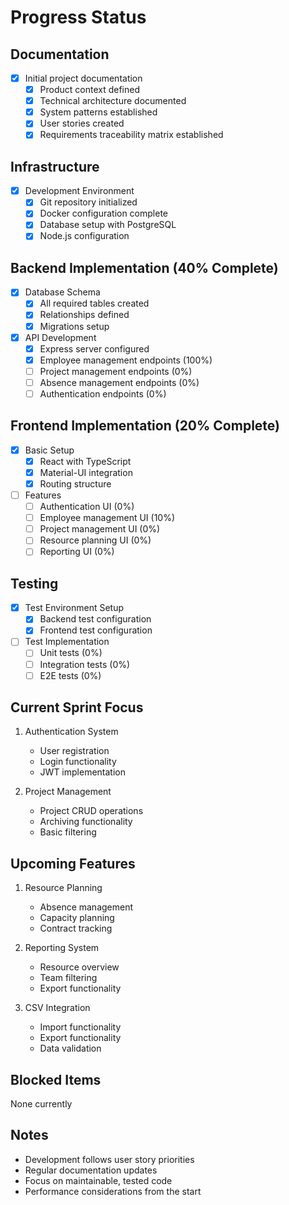 # Progress Status

## Documentation
- [x] Initial project documentation
  - [x] Product context defined
  - [x] Technical architecture documented
  - [x] System patterns established
  - [x] User stories created
  - [x] Requirements traceability matrix established

## Infrastructure
- [x] Development Environment
  - [x] Git repository initialized
  - [x] Docker configuration complete
  - [x] Database setup with PostgreSQL
  - [x] Node.js configuration

## Backend Implementation (40% Complete)
- [x] Database Schema
  - [x] All required tables created
  - [x] Relationships defined
  - [x] Migrations setup

- [x] API Development
  - [x] Express server configured
  - [x] Employee management endpoints (100%)
  - [ ] Project management endpoints (0%)
  - [ ] Absence management endpoints (0%)
  - [ ] Authentication endpoints (0%)

## Frontend Implementation (20% Complete)
- [x] Basic Setup
  - [x] React with TypeScript
  - [x] Material-UI integration
  - [x] Routing structure

- [ ] Features
  - [ ] Authentication UI (0%)
  - [ ] Employee management UI (10%)
  - [ ] Project management UI (0%)
  - [ ] Resource planning UI (0%)
  - [ ] Reporting UI (0%)

## Testing
- [x] Test Environment Setup
  - [x] Backend test configuration
  - [x] Frontend test configuration
- [ ] Test Implementation
  - [ ] Unit tests (0%)
  - [ ] Integration tests (0%)
  - [ ] E2E tests (0%)

## Current Sprint Focus
1. Authentication System
   - User registration
   - Login functionality
   - JWT implementation

2. Project Management
   - Project CRUD operations
   - Archiving functionality
   - Basic filtering

## Upcoming Features
1. Resource Planning
   - Absence management
   - Capacity planning
   - Contract tracking

2. Reporting System
   - Resource overview
   - Team filtering
   - Export functionality

3. CSV Integration
   - Import functionality
   - Export functionality
   - Data validation

## Blocked Items
None currently

## Notes
- Development follows user story priorities
- Regular documentation updates
- Focus on maintainable, tested code
- Performance considerations from the start
